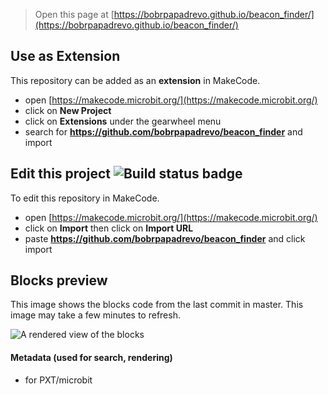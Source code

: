 
> Open this page at [https://bobrpapadrevo.github.io/beacon_finder/](https://bobrpapadrevo.github.io/beacon_finder/)

## Use as Extension

This repository can be added as an **extension** in MakeCode.

* open [https://makecode.microbit.org/](https://makecode.microbit.org/)
* click on **New Project**
* click on **Extensions** under the gearwheel menu
* search for **https://github.com/bobrpapadrevo/beacon_finder** and import

## Edit this project ![Build status badge](https://github.com/bobrpapadrevo/beacon_finder/workflows/MakeCode/badge.svg)

To edit this repository in MakeCode.

* open [https://makecode.microbit.org/](https://makecode.microbit.org/)
* click on **Import** then click on **Import URL**
* paste **https://github.com/bobrpapadrevo/beacon_finder** and click import

## Blocks preview

This image shows the blocks code from the last commit in master.
This image may take a few minutes to refresh.

![A rendered view of the blocks](https://github.com/bobrpapadrevo/beacon_finder/raw/master/.github/makecode/blocks.png)

#### Metadata (used for search, rendering)

* for PXT/microbit
<script src="https://makecode.com/gh-pages-embed.js"></script><script>makeCodeRender("{{ site.makecode.home_url }}", "{{ site.github.owner_name }}/{{ site.github.repository_name }}");</script>
